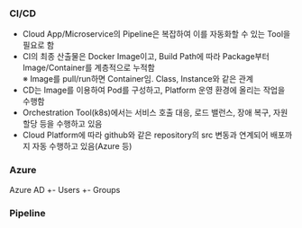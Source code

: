 
### CI/CD
- Cloud App/Microservice의 Pipeline은 복잡하여 이를 자동화할 수 있는 Tool을 필요로 함
- CI의 최종 산출물은 Docker Image이고, Build Path에 따라 Package부터 Image/Container를 계층적으로 누적함  
  ※ Image를 pull/run하면 Container임. Class, Instance와 같은 관계
- CD는 Image를 이용하여 Pod를 구성하고, Platform 운영 환경에 올리는 작업을 수행함
- Orchestration Tool(k8s)에서는 서비스 호출 대응, 로드 밸런스, 장애 복구, 자원 할당 등을 수행하고 있음
- Cloud Platform에 따라 github와 같은 repository의 src 변동과 연계되어 배포까지 자동 수행하고 있음(Azure 등)

### Azure
Azure AD +- Users
         +- Groups

### Pipeline


